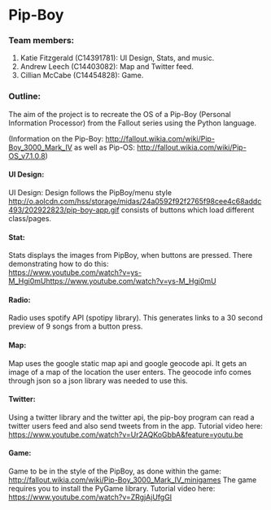 # Pip-Boy

### Team members:
1. Katie Fitzgerald (C14391781): UI Design, Stats, and music.
2. Andrew Leech (C14403082): Map and Twitter feed.
3. Cillian McCabe (C14454828): Game.

### Outline:
The aim of the project is to recreate the OS of a Pip-Boy (Personal Information Processor) from the Fallout series using the Python language.

(Information on the Pip-Boy: http://fallout.wikia.com/wiki/Pip-Boy_3000_Mark_IV as well as Pip-OS: http://fallout.wikia.com/wiki/Pip-OS_v7.1.0.8)

#### UI Design:
UI Design: Design follows the PipBoy/menu style http://o.aolcdn.com/hss/storage/midas/24a0592f92f2765f98cee4c68addc493/202922823/pip-boy-app.gif 
consists of buttons which load different class/pages.

#### Stat:
Stats displays the images from PipBoy, when buttons are pressed. There demonstrating how to do this:  
https://www.youtube.com/watch?v=ys-M_Hgi0mUhttps://www.youtube.com/watch?v=ys-M_Hgi0mU

#### Radio:
Radio uses spotify API (spotipy library). This generates links to a 30 second preview of 9 songs from a button press. 

#### Map:
Map uses the google static map api and google geocode api. It gets an image of a map of the location the user enters.
The geocode info comes through json so a json library was needed to use this.

#### Twitter:
Using a twitter library and the twitter api, the pip-boy program can read a twitter users feed and also send tweets from in the app.
Tutorial video here: https://www.youtube.com/watch?v=Ur2AQKoGbbA&feature=youtu.be

#### Game:
Game to be in the style of the PipBoy, as done within the game: http://fallout.wikia.com/wiki/Pip-Boy_3000_Mark_IV_minigames
The game requires you to install the PyGame library. Tutorial video here: https://www.youtube.com/watch?v=ZRgjAjUfgGI 
